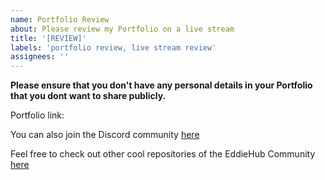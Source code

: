 ```yaml
---
name: Portfolio Review
about: Please review my Portfolio on a live stream
title: '[REVIEW]'
labels: 'portfolio review, live stream review'
assignees: ''
---
```


**Please ensure that you don't have any personal details in your Portfolio that you dont want to share publicly.**

Portfolio link: 

You can also join the Discord community [here](http://discord.eddiehub.org)

Feel free to check out other cool repositories of the EddieHub Community [here](https://github.com/EddieHubCommunity)
